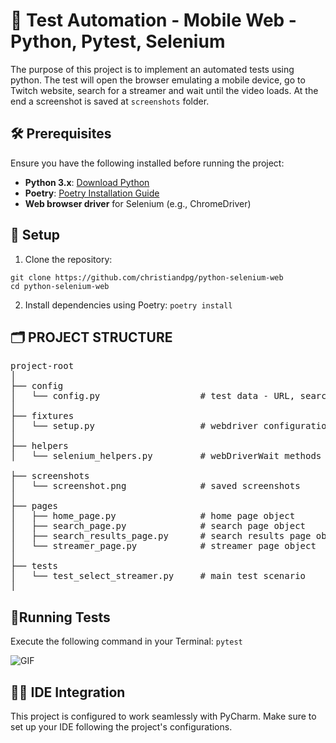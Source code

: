 # 🧪 Test Automation - Mobile Web - Python, Pytest, Selenium
The purpose of this project is to implement an automated tests using python. The test will open the browser emulating a 
mobile device, go to Twitch website, search for a streamer and wait until the video loads. 
At the end a screenshot is saved at `screenshots` folder.

## 🛠️ Prerequisites
Ensure you have the following installed before running the project:

- **Python 3.x**: [Download Python](https://www.python.org/downloads/)
- **Poetry**: [Poetry Installation Guide](https://python-poetry.org/docs/#installation)
- **Web browser driver** for Selenium (e.g., ChromeDriver)

## 🚀 Setup
1. Clone the repository:
``````
git clone https://github.com/christiandpg/python-selenium-web
cd python-selenium-web
``````

2. Install dependencies using Poetry:
```poetry install```


## 🗂️ PROJECT STRUCTURE
<pre>
project-root
│
├── config
│   └── config.py                   # test data - URL, search strings
│
├── fixtures
│   └── setup.py                    # webdriver configuration / teardown 
│
├── helpers
│   └── selenium_helpers.py         # webDriverWait methods

├── screenshots
│   └── screenshot.png              # saved screenshots
│
├── pages
│   ├── home_page.py                # home page object
│   ├── search_page.py              # search page object
│   ├── search_results_page.py      # search results page object
│   └── streamer_page.py            # streamer page object
│
├── tests
│   └── test_select_streamer.py     # main test scenario
│
</pre>

## 🏃Running Tests
 Execute the following command in your Terminal:
```pytest```


![GIF](https://i.giphy.com/media/v1.Y2lkPTc5MGI3NjExNG9paWpxaG04bHhpaG11d3h4Z3MybmIzaHN3dngwN2NqbzU1ZTVsbSZlcD12MV9pbnRlcm5hbF9naWZfYnlfaWQmY3Q9Zw/meYIaKNGVvjnVXJetK/giphy.gif)
## 🧑‍💻 IDE Integration
This project is configured to work seamlessly with PyCharm. Make sure to set up your IDE following the project's configurations.